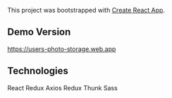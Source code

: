 This project was bootstrapped with [Create React App](https://github.com/facebook/create-react-app).

## Demo Version
https://users-photo-storage.web.app

## Technologies
React
Redux
Axios
Redux Thunk
Sass

